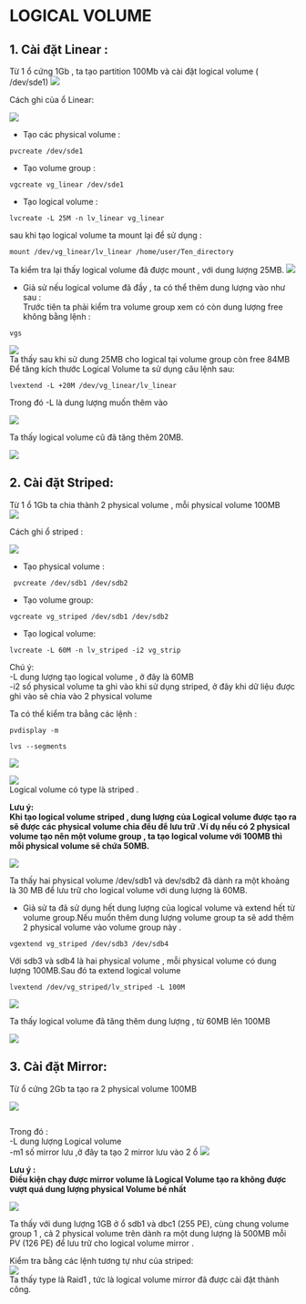# LOGICAL VOLUME  

## 1. Cài đặt Linear :
Từ 1 ổ cứng 1Gb , ta tạo partition 100Mb và cài đặt logical volume ( /dev/sde1)
![](../img/LV_2.png)  

Cách ghi của ổ Linear:  

![](../img/Linear_write.gif)
  - Tạo các physical volume :  
  ```
  pvcreate /dev/sde1
  ```  
  - Tạo volume group :  
  ```
  vgcreate vg_linear /dev/sde1
  ```
- Tạo logical volume :  
```
lvcreate -L 25M -n lv_linear vg_linear

```  
  sau khi tạo logical volume ta mount lại để sử dụng :  
  ```
  mount /dev/vg_linear/lv_linear /home/user/Ten_directory  
  ```  
Ta kiểm tra lại thấy logical volume đã được mount , với dung lượng 25MB.
![](../img/LV_1.png)  

- Giả sử nếu logical volume đã đầy , ta có thể thêm dung lượng vào như sau :  
Trước tiên ta phải kiểm tra volume group xem có còn dung lượng free không bằng lệnh : 
```
vgs
```  
![](../img/LV_4.png)   
Ta thấy sau khi sử dung 25MB cho logical tại volume group còn free 84MB  
Để tăng kích thước Logical Volume ta sử dụng câu lệnh sau:

```
lvextend -L +20M /dev/vg_linear/lv_linear  
```
Trong đó -L là dung lượng muốn thêm vào  

![](../img/LV_5.png)   

Ta thấy logical volume cũ đã tăng thêm 20MB. 

![](../img/LV_6.png)   



## 2. Cài đặt Striped:  
Từ 1 ổ 1Gb ta chia thành 2 physical volume , mỗi physical volume 100MB  
 ![](../img/LV_10.png)  

Cách ghi ổ striped : 

![](../img/striped_write.gif)   

- Tạo physical volume :  

```
 pvcreate /dev/sdb1 /dev/sdb2
```  

- Tạo volume group:  
```
vgcreate vg_striped /dev/sdb1 /dev/sdb2

```  
- Tạo logical volume:
```
lvcreate -L 60M -n lv_striped -i2 vg_strip
```

Chú ý:  
 -L dung lượng tạo logical volume , ở đây là 60MB  
 -i2 số physical volume ta ghi vào khi sử dụng striped,  ở đây khi dữ liệu được ghi vào sẽ chia vào 2 physical volume  


Ta có thể kiểm tra bằng các lệnh :  

```
pvdisplay -m

lvs --segments

```
  ![](../img/LV_7.png)   

![](../img/LV_9.png)  
Logical volume có type là striped .  
 

**Lưu ý:  
Khi tạo logical volume striped , dung lượng của Logical volume được tạo ra sẽ được các physical volume chia đều để lưu trữ .Ví dụ nếu có 2 physical volume tạo nên một volume group , ta tạo logical volume với 100MB thì mỗi physical volume sẽ chứa 50MB.**   

![](../img/LV_8.png)  

Ta thấy hai physical volume /dev/sdb1 và dev/sdb2 đã dành ra một khoảng là 30 MB để lưu trữ cho logical volume với dung lượng là 60MB.    

- Giả sử ta đã sử dụng hết dung lượng của logical volume và extend hết từ volume group.Nếu muốn thêm dung lượng volume group ta sẽ add thêm 2 physical volume vào volume group này .  
```
vgextend vg_striped /dev/sdb3 /dev/sdb4
```  
Với sdb3 và sdb4 là hai physical volume , mỗi physical volume có dung lượng 100MB.Sau đó ta extend logical volume   

```
lvextend /dev/vg_striped/lv_striped -L 100M
```
![](../img/LV_11.png)  

Ta thấy logical volume đã tăng thêm dung lượng , từ 60MB lên 100MB

![](../img/LV_12.png)  

## 3. Cài đặt Mirror: 
Từ ổ cứng 2Gb ta tạo ra 2 physical volume 100MB  

 ![](../img/LV_13.png)  
  
 ```

 ```  
 Trong đó :  
 -L dung lượng Logical volume  
 -m1 số mirror lưu ,ở đây ta tạo 2 mirror lưu vào 2 ổ 
 <img src="https://i.imgur.com/pibr7WC.png">  

 **Lưu ý :   
  Điều kiện chạy được mirror volume là Logical Volume tạo ra không được vượt quá dung lượng physical Volume bé nhất**  

 <img src="https://i.imgur.com/YTCgYTP.png">  

 Ta thấy với dung lượng 1GB ở ổ sdb1 và dbc1 (255 PE), cùng chung volume group 1 , cả 2 physical volume trên dành ra một dung lượng là 500MB mỗi PV (126 PE) để lưu trữ cho logical volume mirror .  


 Kiểm tra bằng các lệnh tương tự như của striped:  
   <img src="https://i.imgur.com/anh1PEp.png">  
   Ta thấy type là Raid1 , tức là logical volume mirror đã được cài đặt thành công.

